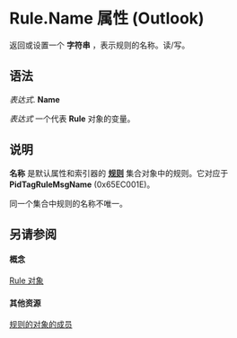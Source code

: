 
# Rule.Name 属性 (Outlook)

返回或设置一个 **字符串** ，表示规则的名称。读/写。


## 语法

 _表达式_. **Name**

 _表达式_ 一个代表 **Rule** 对象的变量。


## 说明

 **名称** 是默认属性和索引器的 **[规则](dd41b4de-bf5f-5532-46c9-394a5d078bec.md)** 集合对象中的规则。它对应于 **PidTagRuleMsgName** (0x65EC001E)。

同一个集合中规则的名称不唯一。


## 另请参阅


#### 概念


[Rule 对象](ea2ddbcc-fd65-a636-c6da-79950033f385.md)
#### 其他资源


[规则的对象的成员](29a5f487-dbcc-7312-c8ba-a05199ce8513.md)